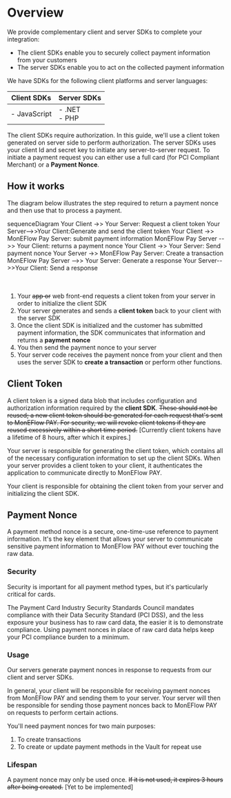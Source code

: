 # Overview

We provide complementary client and server SDKs to complete your integration:

-   The client SDKs enable you to securely collect payment information from your customers
-   The server SDKs enable you to act on the collected payment information

We have SDKs for the following client platforms and server languages:

| **Client SDKs** | **Server SDKs** |
|--|--|
| - JavaScript | - .NET <br /> - PHP|

The client SDKs require authorization. In this  guide, we'll use a client token generated on server side to perform authorization.
The server SDKs uses your client Id and secret key to initiate any server-to-server request. To initiate a payment request you can either use a full card (for PCI Compliant Merchant) or a **Payment Nonce**.

## How it works
The diagram below illustrates the step required to return a payment nonce and then use that to process a payment.

<!--img src="images/Sequence_diagram.JPG" class="lang-specific ruby"-->
<div class="mermaid" class="mermaid-div">sequenceDiagram
Your Client ->> Your Server: Request a client token
Your Server-->>Your Client:Generate and send the client token
Your Client ->> MonEFlow Pay Server: submit payment information
MonEFlow Pay Server -->> Your Client: returns a payment nonce
Your Client ->> Your Server: Send payment nonce
Your Server ->> MonEFlow Pay Server: Create a transaction
MonEFlow Pay Server -->> Your Server: Generate a response
Your Server-->>Your Client: Send a response
</div>
<br/><br/>

 1. Your ~~app or~~ web front-end requests a client token from your server
    in order to initialize the client SDK
 2. Your server generates and sends a **client token** back to your client
    with the server SDK
 3. Once the client SDK is initialized and the customer has submitted
    payment information, the SDK communicates that information and
    returns a **payment nonce**
 4. You then send the payment nonce to your server
 5. Your server code receives the payment nonce from your client
    and then uses the server SDK to **create a transaction** or perform
    other functions.
    

## Client Token

A client token is a signed data blob that includes configuration and authorization information required by the **client SDK**. ~~These should not be reused; a new client token should be generated for each request that's sent to MonEFlow PAY. For security, we will revoke client tokens if they are reused excessively within a short time period.~~ [Currently client tokens have a lifetime of 8 hours, after which it expires.]

Your server is responsible for generating the client token, which contains all of the necessary configuration information to set up the client SDKs. When your server provides a client token to your client, it authenticates the application to communicate directly to MonEFlow PAY.

Your client is responsible for obtaining the client token from your server and initializing the client SDK.

## Payment Nonce

A payment method nonce is a secure, one-time-use reference to payment information. It's the key element that allows your server to communicate sensitive payment information to MonEFlow PAY without ever touching the raw data.

### Security

Security is important for all payment method types, but it's particularly critical for cards.

The Payment Card Industry Security Standards Council mandates compliance with their Data Security Standard (PCI DSS), and the less exposure your business has to raw card data, the easier it is to demonstrate compliance. Using payment nonces in place of raw card data helps keep your PCI compliance burden to a minimum.

### Usage

Our servers generate payment nonces in response to requests from our client and server SDKs.

In general, your client will be responsible for receiving payment nonces from MonEFlow PAY and sending them to your server. Your server will then be responsible for sending those payment nonces back to MonEFlow PAY on requests to perform certain actions.

You'll need payment nonces for two main purposes:

1. To create transactions
2. To create or update payment methods in the Vault for repeat use

### Lifespan

A payment nonce may only be used once. ~~If it is not used, it expires 3 hours after being created.~~ [Yet to be implemented]